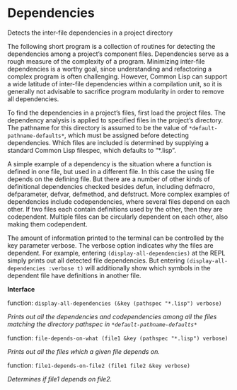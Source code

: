 # Dependencies
Detects the inter-file dependencies in a project directory

The following short program is a collection of routines for detecting the dependencies among a project’s component files.  Dependencies serve as a rough measure of the complexity of a program.  Minimizing inter-file dependencies is a worthy goal, since understanding and refactoring a complex program is often challenging.  However, Common Lisp can support a wide latitude of inter-file dependencies within a compilation unit, so it is generally not advisable to sacrifice program modularity in order to remove all dependencies.

To find the dependencies in a project’s files, first load the project files.  The dependency analysis is applied to specified files in the project’s directory.  The pathname for this directory is assumed to be the value of `*default-pathname-defaults*`, which must be assigned before detecting dependencies.  Which files are included is determined by supplying a standard Common Lisp filespec, which defaults to “*.lisp”.

A simple example of a dependency is the situation where a function is defined in one file, but used in a different file.  In this case the using file depends on the defining file.  But there are a number of other kinds of definitional dependencies checked besides defun, including defmacro, defparameter, defvar, defmethod, and defstruct.
More complex examples of dependencies include codependencies, where several files depend on each other.  If two files each contain definitions used by the other, then they are codependent.  Multiple files can be circularly dependent on each other, also making them codependent.

The amount of information printed to the terminal can be controlled by the key parameter verbose.  The verbose option indicates why the files are dependent.  For example, entering `(display-all-dependencies)` at the REPL simply prints out all detected file dependencies.  But entering `(display-all-dependencies :verbose t)` will additionally show which symbols in the dependent file have definitions in another file.

**Interface**

function:  `display-all-dependencies (&key (pathspec "*.lisp") verbose)`

*Prints out all the dependencies and codependencies among all the files matching the directory pathspec in `*default-pathname-defaults*`*


function:  `file-depends-on-what (file1 &key (pathspec "*.lisp") verbose)`

*Prints out all the files which a given file depends on.*


function:  `file1-depends-on-file2 (file1 file2 &key verbose)`

*Determines if file1 depends on file2.*
